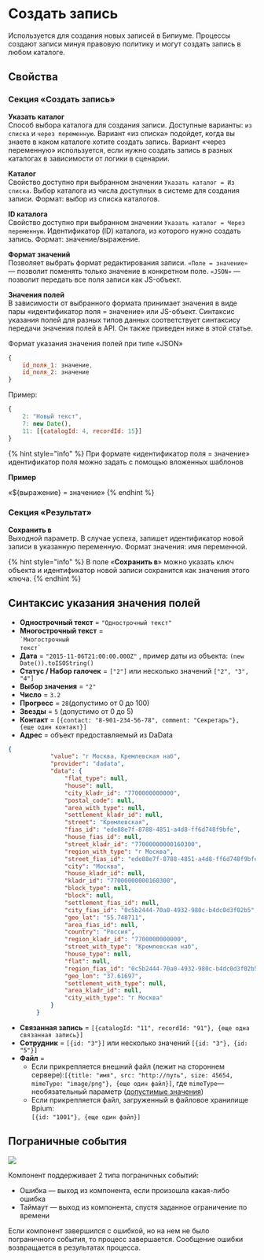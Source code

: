 # Создать запись

Используется для создания новых записей в Бипиуме. Процессы создают записи минуя правовую политику и могут создать запись в любом каталоге.

## Свойства

### Секция «Создать запись»

**Указать каталог**\
Способ выбора каталога для создания записи. Доступные варианты: `из списка` и `через переменную`. Вариант «из списка» подойдет, когда вы знаете в каком каталоге хотите создать запись. Вариант «через переменную» используется, если нужно создать запись в разных каталогах в зависимости от логики в сценарии.

**Каталог**\
Свойство доступно при выбранном значении `Указать каталог = Из списка`. Выбор каталога из числа доступных в системе для создания записи. Формат: выбор из списка каталогов.

**ID каталога**\
Свойство доступно при выбранном значении `Указать каталог = Через переменную`. Идентификатор (ID) каталога, из которого нужно создать запись. Формат: значение/выражение.

**Формат значений**  \
Позволяет выбрать формат редактирования записи. `«Поле = значение»` — позволит поменять только значение в конкретном поле. `«JSON»` — позволит передать все поля записи как JS-объект.

**Значения полей**  \
В зависимости от выбранного формата принимает значения в виде пары «идентификатор поля = значение» или JS-объект. Синтаксис указания полей для разных типов данных соответствует синтаксису передачи значения полей в API. Он также приведен ниже в этой статье.

Формат указания значения полей при типе «JSON»

```javascript
{
    id_поля_1: значение,
    id_поля_2: значение
}
```

Пример:

```javascript
{
    2: "Новый текст",
    7: new Date(),
    11: [{catalogId: 4, recordId: 15}]
}
```

{% hint style="info" %}
При формате «идентификатор поля = значение» идентификатор поля можно задать с помощью вложенных шаблонов&#x20;

**Пример**&#x20;

«${выражение} = значение»
{% endhint %}

### Секция «Результат»

**Сохранить в**  \
Выходной параметр. В случае успеха, запишет идентификатор новой записи в указанную переменную. Формат значения: имя переменной.

{% hint style="info" %}
В поле «**Сохранить в**» можно указать ключ объекта и идентификатор новой записи сохранится как значения этого ключа.
{% endhint %}

## Синтаксис указания значения полей

* **Однострочный текст** = `"Однострочный текст"`
* **Многострочный текст** = \
  `` `Многострочный ``\
  `` текст` ``
* **Дата** = `"2015-11-06T21:00:00.000Z"` , пример даты из объекта: `(new Date()).toISOString()`
* **Статус / Набор галочек** = `["2"]` или несколько значений `["2", "3", "4"]`
* **Выбор значения** = `"2"`
* **Число** = `3.2`
* **Прогресс** = `28`(допустимо от 0 до 100)
* **Звезды** = `5` (допустимо от 0 до 5)
* **Контакт** = `[{contact: "8-901-234-56-78", comment: "Секретарь"}, {еще один контакт}]`
* **Адрес** = объект предоставляемый из DaData

```json
{
            "value": "г Москва, Кремлевская наб",
            "provider": "dadata",
            "data": {
                "flat_type": null,
                "house": null,
                "city_kladr_id": "7700000000000",
                "postal_code": null,
                "area_with_type": null,
                "settlement_kladr_id": null,
                "street": "Кремлевская",
                "fias_id": "ede88e7f-8788-4851-a4d8-ff6d748f9bfe",
                "house_fias_id": null,
                "street_kladr_id": "77000000000160300",
                "region_with_type": "г Москва",
                "street_fias_id": "ede88e7f-8788-4851-a4d8-ff6d748f9bfe",
                "city": "Москва",
                "house_kladr_id": null,
                "kladr_id": "77000000000160300",
                "block_type": null,
                "block": null,
                "settlement_fias_id": null,
                "city_fias_id": "0c5b2444-70a0-4932-980c-b4dc0d3f02b5",
                "geo_lat": "55.748711",
                "area_fias_id": null,
                "country": "Россия",
                "region_kladr_id": "7700000000000",
                "street_with_type": "Кремлевская наб",
                "house_type": null,
                "flat": null,
                "region_fias_id": "0c5b2444-70a0-4932-980c-b4dc0d3f02b5",
                "geo_lon": "37.61697",
                "settlement_with_type": null,
                "area_kladr_id": null,
                "city_with_type": "г Москва"
            }
        }
```

* **Связанная запись** = `[{catalogId: "11", recordId: "91"}, {еще одна связанная запись}]`
* **Сотрудник** = `[{id: "3"}]`  или несколько значений `[{id: "3"}, {id: "5"}]`
* **Файл** =&#x20;
  * Если прикрепляется внешний файл (лежит на стороннем сервере):`[{title: "имя", src: "http://путь", size: 45654, mimeType: "image/png"}, {еще один файл}]`, где `mimeType`— необязательный параметр ([допустимые значения](https://www.wikiwand.com/ru/%D0%A1%D0%BF%D0%B8%D1%81%D0%BE%D0%BA\_MIME-%D1%82%D0%B8%D0%BF%D0%BE%D0%B2))
  * Если прикрепляется файл, загруженный в файловое хранилище Bpium:\
    `[{id: "1001"}, {еще один файл}]`

## Пограничные события

![](../../.gitbook/assets/boundary\_any.png)

Компонент поддерживает 2 типа пограничных событий:

* Ошибка — выход из компонента, если произошла какая-либо ошибка
* Таймаут — выход из компонента, спустя заданное ограничение по времени

Если компонент завершился с ошибкой, но на нем не было пограничного события, то процесс завершается. Сообщение ошибки возвращается в результатах процесса.
